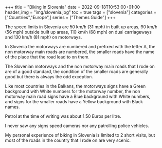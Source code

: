 +++
title = "Biking in Slovenia"
date = 2022-09-18T10:53:00+01:00
header_img = "img/slovenia.jpg"
toc = true
tags = ["slovenia"]
categories = ["Countries","Europe",]
series = ["Themes Guide"]
+++

The speed limits in Slovenia are 50 km/h (31 mph) in built up areas, 90 km/h (56 mph) outside built up areas, 110 km/h (68 mph) on dual carriageways and 130 km/h (81 mph) on motorways.

In Slovenia the motorways are numbered and prefixed with the letter A, the non motorway main roads are numbered, the smaller roads have the name of the place that the road lead to on them.

The Slovenian motorways and the non motorway main roads that I rode on are of a good standard, the condition of the smaller roads are generally good but there is always the odd exception.

Like most countries in the Balkans, the motorways signs have a Green background with White numbers for the motorway number, the non motorway main road signs have a Blue background with White numbers, and signs for the smaller roads have a Yellow background with Black names.

Petrol at the time of writing was about 1.50 Euros per litre. 

I never saw any signs speed cameras nor any patrolling police vehicles.

My personal experience of biking in Slovenia is limited to 2 short visits, but most of the roads in the country that I rode on are very scenic.
